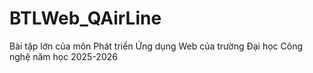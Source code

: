 # BTLWeb_QAirLine
 Bài tập lớn của môn Phát triển Ứng dụng Web của trường Đại học Công nghệ năm học 2025-2026
